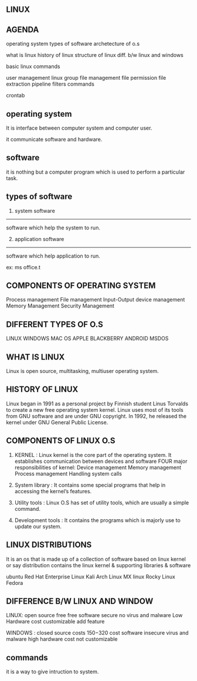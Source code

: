 LINUX
-------------
AGENDA
----------
operating system
types of software
archetecture of o.s

what is linux
history of linux
structure of linux
diff. b/w linux and windows

basic linux commands

user management
linux group
file management
file permission
file extraction
pipeline
filters commands

crontab


operating system
----------------------
It is interface between computer system and computer user.

it communicate software and hardware.


software
------------
it is nothing but a computer program which is used to perform a particular task.

types of software
---------------------

1. system software
-----------------------
software which help the system to run.

2. application software
-----------------------------
software which help application to run.

ex: ms office.t


COMPONENTS OF OPERATING SYSTEM
---------------------------------
Process management
File management
Input-Output device management
Memory Management
Security Management

DIFFERENT TYPES OF O.S
---------------------------
LINUX
WINDOWS
MAC OS
APPLE
BLACKBERRY
ANDROID
MSDOS

WHAT IS LINUX
----------------------
Linux is open source, multitasking, multiuser operating system.

HISTORY OF LINUX
-------------------
Linux began in 1991 as a personal project by Finnish student Linus Torvalds to create a new free operating system kernel.
Linux uses most of its tools from GNU software and are under GNU copyright. In 1992, he released the kernel under GNU General Public License.

COMPONENTS OF LINUX O.S
----------------------------
1. KERNEL : Linux kernel is the core part of the operating system. It establishes communication between devices and software
FOUR major responsibilities of kernel:
                                    Device management
                                    Memory management
                                    Process management
                                    Handling system calls
                                   
2. System library : It contains some special programs that help in accessing the kernel’s features.
3. Utility tools : Linux O.S has set of utility tools, which are usually a simple command.
4. Development tools : It contains the programs which is majorly use to update our system.

LINUX DISTRIBUTIONS
---------------------
It is an os that is made up of a collection of software based on linux kernel or say distribution contains the linux kernel & supporting libraries & software

ubuntu
Red Hat Enterprise Linux
Kali
Arch Linux
MX linux
Rocky Linux
Fedora


DIFFERENCE B/W LINUX AND WINDOW
------------------------------------
LINUX: open source
       free
       free software
       secure
       no virus and malware
       Low Hardware cost
       customizable add feature

WINDOWS : closed source
          costs $150-$320
          cost software
          insecure
          virus and malware
          high hardware cost
          not  customizable


commands
-------------

it is a way to give intruction to system.

